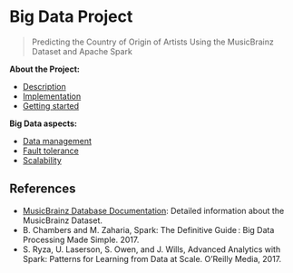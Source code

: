 # Big Data Project

> Predicting the Country of Origin of Artists Using the MusicBrainz Dataset and Apache Spark

**About the Project:** 

- [Description](./docs/project.md) 
- [Implementation](./docs/implementation.md) 
- [Getting started](./docs/getting-started.md) 

**Big Data aspects:** 

- [Data management](./docs/data.md) 
- [Fault tolerance](./docs/fault-tolerance.md) 
- [Scalability](./docs/scalability.md) 

## References

- [MusicBrainz Database Documentation](https://musicbrainz.org/doc/MusicBrainz_Database): Detailed information about the MusicBrainz Dataset.
- B. Chambers and M. Zaharia, Spark: The Definitive Guide : Big Data Processing Made Simple. 2017.
- S. Ryza, U. Laserson, S. Owen, and J. Wills, Advanced Analytics with Spark: Patterns for Learning from Data at Scale. O’Reilly Media, 2017.
